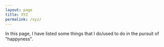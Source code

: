 ```yaml
---
layout: page
title: XYZ
permalink: /xyz/
---
```


In this page, I have listed some things that I do/used to do in the pursuit of "happyness".